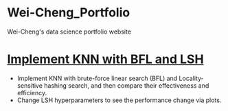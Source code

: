 # Wei-Cheng_Portfolio
Wei-Cheng's data science portfolio website

# [Implement KNN with BFL and LSH](https://github.com/weicheng-su/Implement_KNN_with_BFL_and_LSH/blob/master/LSH_vs_Brute_Force_on_KNN.ipynb)
- Implement KNN with brute-force linear search (BFL) and Locality-sensitive hashing search, and then compare their effectiveness and efficiency. 
- Change LSH hyperparameters to see the performance change via plots.
